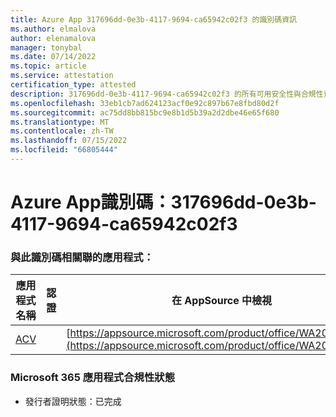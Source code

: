 ```yaml
---
title: Azure App 317696dd-0e3b-4117-9694-ca65942c02f3 的識別碼資訊
ms.author: elmalova
author: elenamalova
manager: tonybal
ms.date: 07/14/2022
ms.topic: article
ms.service: attestation
certification_type: attested
description: 317696dd-0e3b-4117-9694-ca65942c02f3 的所有可用安全性與合規性資訊。
ms.openlocfilehash: 33eb1cb7ad624123acf0e92c897b67e8fbd80d2f
ms.sourcegitcommit: ac75dd8bb815bc9e8b1d5b39a2d2dbe46e65f680
ms.translationtype: MT
ms.contentlocale: zh-TW
ms.lasthandoff: 07/15/2022
ms.locfileid: "66805444"
---
```

# <a name="azure-app-id-317696dd-0e3b-4117-9694-ca65942c02f3"></a>Azure App識別碼：317696dd-0e3b-4117-9694-ca65942c02f3


### <a name="apps-associated-with-this-id"></a>與此識別碼相關聯的應用程式：
| **應用程式名稱** | **認證** | **在 AppSource 中檢視** |
|--------------|---------------|-----------------------|
| [ACV](../forward/WA200004237.md) |  | [https://appsource.microsoft.com/product/office/WA200004237](https://appsource.microsoft.com/product/office/WA200004237) |

### <a name="microsoft-365-app-compliance-status"></a>Microsoft 365 應用程式合規性狀態
- 發行者證明狀態：已完成
